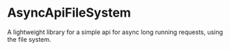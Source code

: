 # AsyncApiFileSystem
A lightweight library for a simple api for async long running requests, using the file system.
